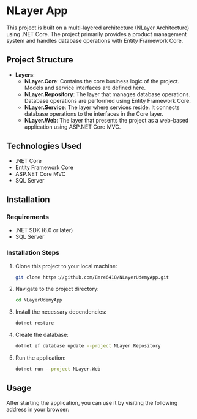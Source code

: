 # NLayer App

This project is built on a multi-layered architecture (NLayer Architecture) using .NET Core. The project primarily provides a product management system and handles database operations with Entity Framework Core.

## Project Structure

- **Layers**:
  - **NLayer.Core**: Contains the core business logic of the project. Models and service interfaces are defined here.
  - **NLayer.Repository**: The layer that manages database operations. Database operations are performed using Entity Framework Core.
  - **NLayer.Service**: The layer where services reside. It connects database operations to the interfaces in the Core layer.
  - **NLayer.Web**: The layer that presents the project as a web-based application using ASP.NET Core MVC.

## Technologies Used

- .NET Core
- Entity Framework Core
- ASP.NET Core MVC
- SQL Server

## Installation

### Requirements

- .NET SDK (6.0 or later)
- SQL Server

### Installation Steps

1. Clone this project to your local machine:
    ```bash
    git clone https://github.com/Emre6418/NLayerUdemyApp.git
    ```
2. Navigate to the project directory:
    ```bash
    cd NLayerUdemyApp
    ```
3. Install the necessary dependencies:
    ```bash
    dotnet restore
    ```
4. Create the database:
    ```bash
    dotnet ef database update --project NLayer.Repository
    ```
5. Run the application:
    ```bash
    dotnet run --project NLayer.Web
    ```

## Usage

After starting the application, you can use it by visiting the following address in your browser:
